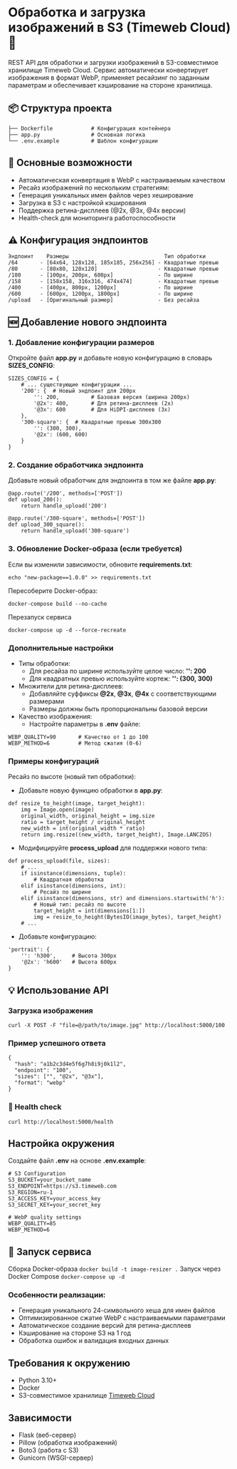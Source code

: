 # Обработка и загрузка изображений в S3 (Timeweb Cloud) 🌌

REST API для обработки и загрузки изображений в S3-совместимое хранилище Timeweb Cloud. Сервис автоматически конвертирует изображения в формат WebP, применяет ресайзинг по заданным параметрам и обеспечивает кэширование на стороне хранилища.

## 📦 Структура проекта
```
├── Dockerfile            # Конфигурация контейнера
├── app.py                # Основная логика
└── .env.example          # Шаблон конфигурации
```

## 🌟 Основные возможности

- Автоматическая конвертация в WebP с настраиваемым качеством
- Ресайз изображений по нескольким стратегиям:
- Генерация уникальных имен файлов через хеширование
- Загрузка в S3 с настройкой кэширования
- Поддержка ретина-дисплеев (@2x, @3x, @4x версии)
- Health-check для мониторинга работоспособности

## ⚠️ Конфигурация  эндпоинтов

```
Эндпоинт    Размеры                              Тип обработки
/64       - [64x64, 128x128, 185x185, 256x256] - Квадратные превью
/80       - [80x80, 120x120]                   - Квадратные превью
/100      - [100px, 200px, 600px]              - По ширине
/158      - [158x158, 316x316, 474x474]        - Квадратные превью
/400      - [400px, 800px, 1200px]             - По ширине
/600      - [600px, 1200px, 1800px]            - По ширине
/upload   - [Оригинальный размер]              - Без ресайза

```

## 🆕 Добавление нового эндпоинта

### 1. Добавление конфигурации размеров

Откройте файл **app.py** и добавьте новую конфигурацию в словарь **SIZES_CONFIG**:
```
SIZES_CONFIG = {
    # ... существующие конфигурации ...
    '200': {  # Новый эндпоинт для 200px
        '': 200,          # Базовая версия (ширина 200px)
        '@2x': 400,       # Для ретина-дисплеев (2x)
        '@3x': 600        # Для HiDPI-дисплеев (3x)
    },
    '300-square': {  # Квадратные превью 300x300
        '': (300, 300),
        '@2x': (600, 600)
    }
}
```
### 2. Создание обработчика эндпоинта
Добавьте новый обработчик для эндпоинта в том же файле **app.py**:
```
@app.route('/200', methods=['POST'])
def upload_200():
    return handle_upload('200')

@app.route('/300-square', methods=['POST'])
def upload_300_square():
    return handle_upload('300-square')
```
### 3. Обновление Docker-образа (если требуется)
Если вы изменили зависимости, обновите **requirements.txt**:
```
echo "new-package==1.0.0" >> requirements.txt
```
Пересоберите Docker-образ:
```
docker-compose build --no-cache
```
Перезапуск сервиса
```
docker-compose up -d --force-recreate
```

### Дополнительные настройки
- Типы обработки:
  - Для ресайза по ширине используйте целое число: **'': 200**
  - Для квадратных превью используйте кортеж: **'': (300, 300)**
- Множители для ретина-дисплеев:
  - Добавляйте суффиксы **@2x**, **@3x**, **@4x** с соответствующими размерами
  - Размеры должны быть пропорциональны базовой версии
- Качество изображения:
  - Настройте параметры в **.env** файле:

```
WEBP_QUALITY=90       # Качество от 1 до 100
WEBP_METHOD=6         # Метод сжатия (0-6)
```
### Примеры конфигураций
Ресайз по высоте (новый тип обработки):
- Добавьте новую функцию обработки в **app.py**:
```
def resize_to_height(image, target_height):
    img = Image.open(image)
    original_width, original_height = img.size
    ratio = target_height / original_height
    new_width = int(original_width * ratio)
    return img.resize((new_width, target_height), Image.LANCZOS)
```
- Модифицируйте **process_upload** для поддержки нового типа:
```
def process_upload(file, sizes):
    # ...
    if isinstance(dimensions, tuple):
        # Квадратная обработка
    elif isinstance(dimensions, int):
        # Ресайз по ширине
    elif isinstance(dimensions, str) and dimensions.startswith('h'):
        # Новый тип: ресайз по высоте
        target_height = int(dimensions[1:])
        img = resize_to_height(BytesIO(image_bytes), target_height)
    # ...
```
- Добавьте конфигурацию:
```
'portrait': {
    '': 'h300',     # Высота 300px
    '@2x': 'h600'   # Высота 600px
}
```
## 💡 Использование API

### Загрузка изображения
```curl -X POST -F "file=@/path/to/image.jpg" http://localhost:5000/100```
### Пример успешного ответа
```
{
  "hash": "a1b2c3d4e5f6g7h8i9j0k1l2",
  "endpoint": "100",
  "sizes": ["", "@2x", "@3x"],
  "format": "webp"
}
```
### 🏥 Health check
```curl http://localhost:5000/health```

## Настройка окружения
Создайте файл **.env** на основе **.env.example**:
```
# S3 Configuration
S3_BUCKET=your_bucket_name
S3_ENDPOINT=https://s3.timeweb.com
S3_REGION=ru-1
S3_ACCESS_KEY=your_access_key
S3_SECRET_KEY=your_secret_key

# WebP quality settings
WEBP_QUALITY=85
WEBP_METHOD=6
```
## 🚀 Запуск сервиса
Сборка Docker-образа
```docker build -t image-resizer .```
Запуск через Docker Compose
```docker-compose up -d```

### Особенности реализации:
- Генерация уникального 24-символьного хеша для имен файлов
- Оптимизированное сжатие WebP с настраиваемыми параметрами
- Автоматическое создание версий для ретина-дисплеев
- Кэширование на стороне S3 на 1 год
- Обработка ошибок и валидация входных данных

## Требования к окружению
- Python 3.10+
- Docker
- S3-совместимое хранилище [Timeweb Cloud](https://timeweb.cloud/r/mo45)

## Зависимости
- Flask (веб-сервер)
- Pillow (обработка изображений)
- Boto3 (работа с S3)
- Gunicorn (WSGI-сервер)